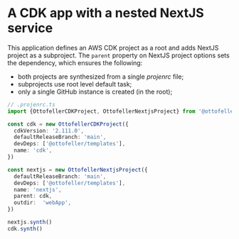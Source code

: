 # A CDK app with a nested NextJS service
This application defines an AWS CDK project as a root and adds NextJS project as a subproject. The `parent` property on NextJS project options sets the dependency, which ensures the following:
- both projects are synthesized from a single _projenrc_ file;
- subprojects use root level default task;
- only a single GitHub instance is created (in the root);

```typescript
// .projenrc.ts
import {OttofellerCDKProject, OttofellerNextjsProject} from '@ottofeller/templates'

const cdk = new OttofellerCDKProject({
  cdkVersion: '2.111.0',
  defaultReleaseBranch: 'main',
  devDeps: ['@ottofeller/templates'],
  name: 'cdk',
})

const nextjs = new OttofellerNextjsProject({
  defaultReleaseBranch: 'main',
  devDeps: ['@ottofeller/templates'],
  name: 'nextjs',
  parent: cdk,
  outdir:  'webApp',
})

nextjs.synth()
cdk.synth()
```
